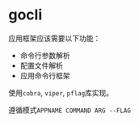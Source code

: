 # gocli

应用框架应该需要以下功能：
- 命令行参数解析
- 配置文件解析
- 应用命令行框架

使用`cobra`, `viper`, `pflag`库实现。

遵循模式`APPNAME COMMAND ARG --FLAG`